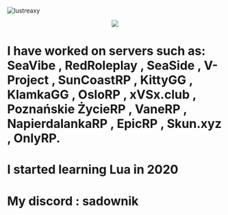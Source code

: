 
<p align="left"> <img src="https://komarev.com/ghpvc/?username=lustreaxy&label=Profile%20views&color=0e75b6&style=flat" alt="lustreaxy" /> </p>
<p align="center"> <img src="https://cdn.discordapp.com/attachments/1378824635063210036/1397341533191012362/siemka-kotek.gif?ex=68874df6&is=6885fc76&hm=1102b64edcef16fe392aa0de02f886a680a98274e99eade3a1587322919300a8&" /> </p>

# I have worked on servers such as: SeaVibe , RedRoleplay , SeaSide , V-Project , SunCoastRP , KittyGG , KlamkaGG , OsloRP , xVSx.club , Poznańskie ŻycieRP , VaneRP , NapierdalankaRP , EpicRP , Skun.xyz , OnlyRP.

# I started learning Lua in 2020

# My discord : sadownik

